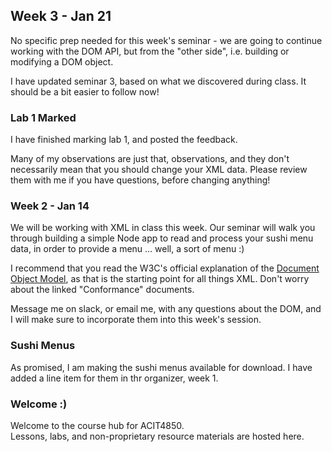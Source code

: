 ## Week 3 - Jan 21 

No specific prep needed for this week's seminar - we are going to continue
working with the DOM API, but from the "other side", i.e. building
or modifying a DOM object.

I have updated seminar 3, based on what we discovered during class.
It should be a bit easier to follow now!

### Lab 1 Marked

I have finished marking lab 1, and posted the feedback.

Many of my observations are just that, observations, and they don't
necessarily mean that you should change your XML data.
Please review them with me if you have questions, before changing anything!

### Week 2 - Jan 14

We will be working with XML in class this week.
Our seminar will walk you through building a simple Node app
to read and process your sushi menu data, in order to provide
a menu ... well, a sort of menu :)

I recommend that you read the W3C's official explanation
of the [Document Object Model](https://www.w3.org/TR/DOM-Level-3-Core/introduction.html),
as that is the starting point for all things XML.
Don't worry about the linked "Conformance" documents.

Message me on slack, or email me, with any questions about the DOM,
and I will make sure to incorporate them into this week's session.

### Sushi Menus

As promised, I am making the sushi menus available for download.
I have added a line item for them in thr organizer, week 1.

### Welcome :)  

Welcome to the course hub for ACIT4850.  
Lessons, labs, and non-proprietary resource materials are hosted here.